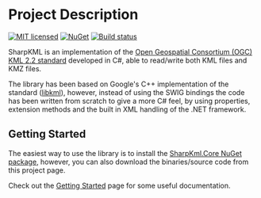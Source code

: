 # Project Description

[![MIT licensed](https://img.shields.io/badge/license-MIT-blue.svg)](LICENSE) [![NuGet](https://img.shields.io/nuget/v/SharpKml.Core.svg)](https://www.nuget.org/packages/SharpKml.Core/) [![Build status](https://ci.appveyor.com/api/projects/status/13t6474tofy4gjb0?svg=true)](https://ci.appveyor.com/project/samcragg/sharpkml)

SharpKML is an implementation of the
[Open Geospatial Consortium (OGC) KML 2.2 standard](http://www.opengeospatial.org/standards/kml/)
 developed in C#, able to read/write both KML files and KMZ files.

The library has been based on Google's C++ implementation of the standard
([libkml](http://code.google.com/p/libkml/)), however, instead of using the SWIG
bindings the code has been written from scratch to give a more C# feel, by using
properties, extension methods and the built in XML handling of the .NET
framework.

## Getting Started

The easiest way to use the library is to install the
[SharpKml.Core NuGet package](https://www.nuget.org/packages/SharpKml.Core/),
however, you can also download the binaries/source code from this project page.

Check out the [Getting Started](docs/GettingStarted.md) page for some useful
documentation.
